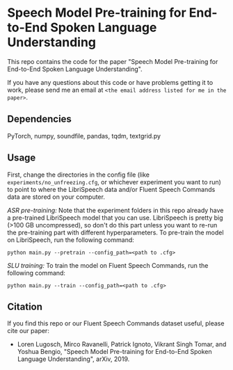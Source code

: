# Speech Model Pre-training for End-to-End Spoken Language Understanding
This repo contains the code for the paper "Speech Model Pre-training for End-to-End Spoken Language Understanding".

If you have any questions about this code or have problems getting it to work, please send me an email at ```<the email address listed for me in the paper>```.

## Dependencies
PyTorch, numpy, soundfile, pandas, tqdm, textgrid.py

## Usage
First, change the directories in the config file (like ```experiments/no_unfreezing.cfg```, or whichever experiment you want to run) to point to where the LibriSpeech data and/or Fluent Speech Commands data are stored on your computer.

_ASR pre-training:_ Note that the experiment folders in this repo already have a pre-trained LibriSpeech model that you can use. LibriSpeech is pretty big (>100 GB uncompressed), so don't do this part unless you want to re-run the pre-training part with different hyperparameters. To pre-train the model on LibriSpeech, run the following command:
```
python main.py --pretrain --config_path=<path to .cfg>
```

_SLU training:_ To train the model on Fluent Speech Commands, run the following command:
```
python main.py --train --config_path=<path to .cfg>
```

## Citation
If you find this repo or our Fluent Speech Commands dataset useful, please cite our paper:

- Loren Lugosch, Mirco Ravanelli, Patrick Ignoto, Vikrant Singh Tomar, and Yoshua Bengio, "Speech Model Pre-training for End-to-End Spoken Language Understanding", arXiv, 2019.
